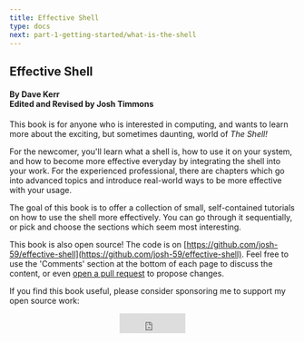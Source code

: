 ```yaml
---
title: Effective Shell
type: docs
next: part-1-getting-started/what-is-the-shell
---
```


## Effective Shell 
#### By Dave Kerr <br>Edited and Revised by Josh Timmons

This book is for anyone who is interested in computing, and wants to learn more about the exciting, but sometimes daunting, world of _The Shell!_

For the newcomer, you'll learn what a shell is, how to use it on your system, and how to become more effective everyday by integrating the shell into your work.
For the experienced professional, there are chapters which go into advanced topics and introduce real-world ways to be more effective with your usage.

The goal of this book is to offer a collection of small, self-contained tutorials on how to use the shell more effectively.
You can go through it sequentially, or pick and choose the sections which seem most interesting.

This book is also open source! The code is on [https://github.com/josh-59/effective-shell](https://github.com/josh-59/effective-shell). Feel free to use the 'Comments' section at the bottom of each page to discuss the content, or even [open a pull request](https://github.com/josh-59/effective-shell/pulls) to propose changes.

If you find this book useful, please consider sponsoring me to support my open source work:

<center><iframe src="https://github.com/sponsors/dwmkerr/button" title="Sponsor dwmkerr" height="35" width="116" style="border: 0;"></iframe></center>


